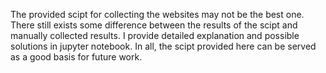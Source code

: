 The provided scipt for collecting the websites may not be the best one. There still exists some difference between the results of the scipt and manually collected results. I provide detailed explanation and possible solutions in jupyter notebook. In all, the scipt provided here can be served as a good basis for future work. 
